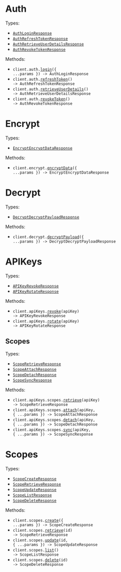 # Auth

Types:

- <code><a href="./src/resources/auth.ts">AuthLoginResponse</a></code>
- <code><a href="./src/resources/auth.ts">AuthRefreshTokenResponse</a></code>
- <code><a href="./src/resources/auth.ts">AuthRetrieveUserDetailsResponse</a></code>
- <code><a href="./src/resources/auth.ts">AuthRevokeTokenResponse</a></code>

Methods:

- <code title="post /auth/login">client.auth.<a href="./src/resources/auth.ts">login</a>({ ...params }) -> AuthLoginResponse</code>
- <code title="post /auth/refresh">client.auth.<a href="./src/resources/auth.ts">refreshToken</a>() -> AuthRefreshTokenResponse</code>
- <code title="get /auth/userdetails">client.auth.<a href="./src/resources/auth.ts">retrieveUserDetails</a>() -> AuthRetrieveUserDetailsResponse</code>
- <code title="post /auth/revoke">client.auth.<a href="./src/resources/auth.ts">revokeToken</a>() -> AuthRevokeTokenResponse</code>

# Encrypt

Types:

- <code><a href="./src/resources/encrypt.ts">EncryptEncryptDataResponse</a></code>

Methods:

- <code title="post /encrypt">client.encrypt.<a href="./src/resources/encrypt.ts">encryptData</a>({ ...params }) -> EncryptEncryptDataResponse</code>

# Decrypt

Types:

- <code><a href="./src/resources/decrypt.ts">DecryptDecryptPayloadResponse</a></code>

Methods:

- <code title="post /decrypt">client.decrypt.<a href="./src/resources/decrypt.ts">decryptPayload</a>({ ...params }) -> DecryptDecryptPayloadResponse</code>

# APIKeys

Types:

- <code><a href="./src/resources/api-keys/api-keys.ts">APIKeyRevokeResponse</a></code>
- <code><a href="./src/resources/api-keys/api-keys.ts">APIKeyRotateResponse</a></code>

Methods:

- <code title="patch /api-keys/{apiKey}/revoke">client.apiKeys.<a href="./src/resources/api-keys/api-keys.ts">revoke</a>(apiKey) -> APIKeyRevokeResponse</code>
- <code title="patch /api-keys/{apiKey}/rotate">client.apiKeys.<a href="./src/resources/api-keys/api-keys.ts">rotate</a>(apiKey) -> APIKeyRotateResponse</code>

## Scopes

Types:

- <code><a href="./src/resources/api-keys/scopes.ts">ScopeRetrieveResponse</a></code>
- <code><a href="./src/resources/api-keys/scopes.ts">ScopeAttachResponse</a></code>
- <code><a href="./src/resources/api-keys/scopes.ts">ScopeDetachResponse</a></code>
- <code><a href="./src/resources/api-keys/scopes.ts">ScopeSyncResponse</a></code>

Methods:

- <code title="get /api-keys/{apiKey}/scopes">client.apiKeys.scopes.<a href="./src/resources/api-keys/scopes.ts">retrieve</a>(apiKey) -> ScopeRetrieveResponse</code>
- <code title="post /api-keys/{apiKey}/scopes/attach">client.apiKeys.scopes.<a href="./src/resources/api-keys/scopes.ts">attach</a>(apiKey, { ...params }) -> ScopeAttachResponse</code>
- <code title="post /api-keys/{apiKey}/scopes/detach">client.apiKeys.scopes.<a href="./src/resources/api-keys/scopes.ts">detach</a>(apiKey, { ...params }) -> ScopeDetachResponse</code>
- <code title="post /api-keys/{apiKey}/scopes/sync">client.apiKeys.scopes.<a href="./src/resources/api-keys/scopes.ts">sync</a>(apiKey, { ...params }) -> ScopeSyncResponse</code>

# Scopes

Types:

- <code><a href="./src/resources/scopes.ts">ScopeCreateResponse</a></code>
- <code><a href="./src/resources/scopes.ts">ScopeRetrieveResponse</a></code>
- <code><a href="./src/resources/scopes.ts">ScopeUpdateResponse</a></code>
- <code><a href="./src/resources/scopes.ts">ScopeListResponse</a></code>
- <code><a href="./src/resources/scopes.ts">ScopeDeleteResponse</a></code>

Methods:

- <code title="post /scopes">client.scopes.<a href="./src/resources/scopes.ts">create</a>({ ...params }) -> ScopeCreateResponse</code>
- <code title="get /scopes/{id}">client.scopes.<a href="./src/resources/scopes.ts">retrieve</a>(id) -> ScopeRetrieveResponse</code>
- <code title="put /scopes/{id}">client.scopes.<a href="./src/resources/scopes.ts">update</a>(id, { ...params }) -> ScopeUpdateResponse</code>
- <code title="get /scopes">client.scopes.<a href="./src/resources/scopes.ts">list</a>() -> ScopeListResponse</code>
- <code title="delete /scopes/{id}">client.scopes.<a href="./src/resources/scopes.ts">delete</a>(id) -> ScopeDeleteResponse</code>
